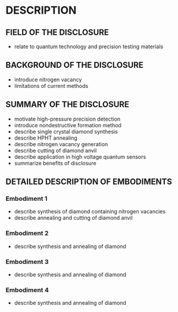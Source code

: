 # DESCRIPTION

## FIELD OF THE DISCLOSURE

- relate to quantum technology and precision testing materials

## BACKGROUND OF THE DISCLOSURE

- introduce nitrogen vacancy
- limitations of current methods

## SUMMARY OF THE DISCLOSURE

- motivate high-pressure precision detection
- introduce nondestructive formation method
- describe single crystal diamond synthesis
- describe HPHT annealing
- describe nitrogen vacancy generation
- describe cutting of diamond anvil
- describe application in high voltage quantum sensors
- summarize benefits of disclosure

## DETAILED DESCRIPTION OF EMBODIMENTS

### Embodiment 1

- describe synthesis of diamond containing nitrogen vacancies
- describe annealing and cutting of diamond anvil

### Embodiment 2

- describe synthesis and annealing of diamond

### Embodiment 3

- describe synthesis and annealing of diamond

### Embodiment 4

- describe synthesis and annealing of diamond

